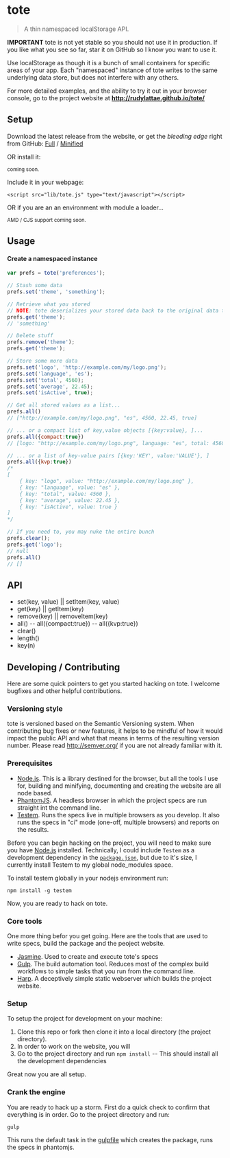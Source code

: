 # tote

> A thin namespaced localStorage API.

**IMPORTANT** tote is not yet stable so you should not use it in production. If you like what you see so far,
star it on GitHub so I know you want to use it.

Use localStorage as though it is a bunch of small containers for specific areas of your app.
Each "namespaced" instance of tote writes to the same underlying data store, but does not 
interfere with any others.

For more detailed examples, and the ability to try it out in your browser console, 
go to the project website at **http://rudylattae.github.io/tote/**


## Setup

Download the latest release from the website, or get the *bleeding edge* right from GitHub:
<a href="./dist/tote.js">Full</a>
/ <a href="./dist/tote.min.js">Minified</a>

OR install it:

<small class="muted">coming soon.</small>


Include it in your webpage:

```markup
<script src="lib/tote.js" type="text/javascript"></script>
```

OR if you are an an environment with module a loader...

<small class="muted">AMD / CJS support coming soon.</small>


## Usage

#### Create a namespaced instance

```js
var prefs = tote('preferences');

// Stash some data
prefs.set('theme', 'something');

// Retrieve what you stored
// NOTE: tote deserializes your stored data back to the original data type
prefs.get('theme');
// 'something'

// Delete stuff
prefs.remove('theme');
prefs.get('theme');

// Store some more data
prefs.set('logo', 'http://example.com/my/logo.png');
prefs.set('language', 'es');
prefs.set('total', 4560);
prefs.set('average', 22.45);
prefs.set('isActive', true);

// Get all stored values as a list...
prefs.all()
// ["http://example.com/my/logo.png", "es", 4560, 22.45, true]

// ... or a compact list of key,value objects [{key:value}, ]...
prefs.all({compact:true})
// [logo: "http://example.com/my/logo.png", language: "es", total: 4560, average: 22.45, isActive: true]

// ... or a list of key-value pairs [{key:'KEY', value:'VALUE'}, ]
prefs.all({kvp:true})
/*
[
    { key: "logo", value: "http://example.com/my/logo.png" },
    { key: "language", value: "es" },
    { key: "total", value: 4560 },
    { key: "average", value: 22.45 },
    { key: "isActive", value: true }
]
*/

// If you need to, you may nuke the entire bunch
prefs.clear();
prefs.get('logo');
// null  
prefs.all()
// []
```


## API

- set(key, value) || setItem(key, value)
- get(key) || getItem(key)
- remove(key) || removeItem(key)
- all()
-- all({compact:true})
-- all({kvp:true})
- clear()
- length()
- key(n)


## Developing / Contributing

Here are some quick pointers to get you started hacking on tote. I welcome bugfixes and other helpful
contributions.

### Versioning style

tote is versioned based on the Semantic Versioning system. When contributing
bug fixes or new features, it helps to be mindful of how it would impact the public API and what 
that means in terms of the resulting version number. Please read http://semver.org/ if you are not
already familiar with it.

### Prerequisites

- [Node.js][nodejs]. This is a library destined for the browser, but all the tools I use for, building and minifying,
documenting and creating the website are all node based. 
- [PhantomJS][phantomjs]. A headless browser in which the project specs are run straight int the command line.
- [Testem][testem]. Runs the specs live in multiple browsers as you develop.
It also runs the specs in "ci" mode (one-off, multiple browsers) and reports on the results.

Before you can begin hacking on the project, you will need to make sure you have [Node.js][nodejs] installed.
Technically, I could include `Testem` as a development dependency in the [`package.json`][package.json], 
but due to it's size, I currently install Testem to my global node_modules space. 

To install testem globally in your nodejs environment run:

```console
npm install -g testem
```

Now, you are ready to hack on tote.

### Core tools

One more thing befor you get going. Here are the tools that are used to write specs,
build the package and the peoject website.

- [Jasmine][jasmine]. Used to create and execute tote's specs
- [Gulp][gulpjs]. The build automation tool. Reduces most of the complex build workflows
to simple tasks that you run from the command line.
- [Harp][harpjs]. A deceptively simple static webserver which builds the project website.

### Setup

To setup the project for development on your machine:

1. Clone this repo or fork then clone it into a local directory (the project directory).
2. In order to work on the website, you will 
2. Go to the project directory and run `npm install`
-- This should install all the development dependencies

Great now you are all setup.

### Crank the engine

You are ready to hack up a storm. First do a quick check to confirm that everything is in order.
Go to the project directory and run:

```console
gulp
```

This runs the default task in the [gulpfile][gulpfile.js] which creates the package, runs the 
specs in phantomjs.


[nodejs]: http://nodejs.org/
[phantomjs]: http://phantomjs.org/
[testem]: https://github.com/airportyh/testem
[jasmine]: http://jasmine.github.io/2.0/introduction.html
[gulpjs]: http://gulpjs.com/
[harpjs]: http://harpjs.com/
[package.json]: /package.json
[gulpfile.js]: /gulpfile.js
